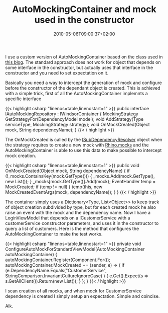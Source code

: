 ﻿---
title: "AutoMockingContainer and mock used in the constructor"
description: ""
date: 2010-05-06T09:00:37+02:00
draft: false
tags: [RhinoMock,Testing]
categories: [Testing]
---
I use a custom version of AutoMockingContainer based on the class used in [this blog](http://blog.eleutian.com/CommentView,guid,762249da-e25a-4503-8f20-c6d59b1a69bc.aspx). The standard approach does not work for object that depends on some interface in the constructor, but actually uses that interface in the constructor and you need to set expectation on it.

Basically you need a way to intercept the generation of mock and configure before the constructor of the dependant object is created. This is achieved with a simple trick, first of all the AutoMockingContainer implemnts a specific interface

{{< highlight csharp "linenos=table,linenostart=1" >}}
public interface IAutoMockingRepository : IWindsorContainer
{
MockingStrategy GetStrategyFor(DependencyModel model);
void AddStrategy(Type serviceType, MockingStrategy strategy);
void OnMockCreated(Object mock, String dependencyName);
}
{{< / highlight >}}

The OnMockCreated is called by the [ISubDependencyResolver](http://www.castleproject.org/container/documentation/v21/manual/mktypedocs/Generated_ISubDependencyResolver.html) object when the strategy requires to create a new mock with [Rhino.mocks](http://www.ayende.com/projects/rhino-mocks.aspx) and the AutoMockingContainer is able to use this data to make possible to intercept mock creation.

{{< highlight csharp "linenos=table,linenostart=1" >}}
public void OnMockCreated(Object mock, String dependencyName)
{
if (!_mocks.ContainsKey(mock.GetType()))
{
_mocks.Add(mock.GetType(), new List<object>());
}
_mocks[mock.GetType()].Add(mock);
EventHandler<MockCreatedEventArgs> temp = MockCreated;
if (temp != null)
{
temp(this, new MockCreatedEventArgs(mock, dependencyName));
}
}
{{< / highlight >}}

The container simply uses a Dictionary&lt;Type, List&lt;Object&gt;&gt; to keep track of object creation subdivided by type, but for each created mock he also raise an event with the mock and the dependency name. Now I have a LoginViewModel that depends on a ICustomerService with a customerService constructor parameters, and uses it in the constructor to query a list of customers. Here is the method that configures the AutoMockingContainer to make the test works.

{{< highlight csharp "linenos=table,linenostart=1" >}}
private void ConfigureAutoMockForStandardViewModel(AutoMockingContainer autoMockingContainer)
{
autoMockingContainer.Register(Component.For<LoginViewModel>());
autoMockingContainer.MockCreated += (sender, e) =>
{
if (e.DependencyName.Equals("CustomerService", StringComparison.InvariantCultureIgnoreCase) )
{
e.Get<ICustomerService>().Expect(s => s.GetAllClient()).Return(new List<Client>());
}
};
}
{{< / highlight >}}

I scan creation of all mocks, and when mock for CustomerService dependency is created I simply setup an expectation. Simple and coincise.

Alk.
